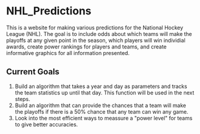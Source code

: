 # NHL_Predictions

This is a website for making various predictions for the National Hockey League (NHL). The goal is to include odds about which teams will make the playoffs at any given point in the season, which players will win individial awards, create power rankings for players and teams, and create informative graphics for all information presented.

## Current Goals

1. Build an algorithm that takes a year and day as parameters and tracks the team statistics up until that day. This function will be used in the next steps.
2. Build an algorithm that can provide the chances that a team will make the playoffs if there is a 50% chance that any team can win any game.
3. Look into the most efficient ways to meassure a "power level" for teams to give better accuracies.
